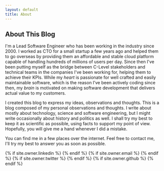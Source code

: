 ```yaml
---
layout: default
title: About
---
```

## About This Blog
I'm a Lead Software Engineer who has been working in the industry since 2000. I worked as CTO for a small startup a few years ago and helped them to go overseas by providing them an affordable and stable cloud platform capable of handling hundreds of millions of users per day. Since then I've been putting myself as the bridge between C-Level stakeholders and technical teams in the companies I've been working for, helping them to achieve their KPIs. While my _heart_ is passionate for well crafted and easily maintainable software, which is the reason I’ve been actively coding since then, my _brain_ is motivated on making software development that delivers actual value to my customers.

I created this blog to express my ideas, observations and thoughts. This is a blog composed of my personal observations and thoughts. I write about mostly about technology, science and software engineering, but I might write occasionally about history and politics as well. I shall try my best to keep it as scientific as possible, using facts to support my point of view. Hopefully, you will give me a hand whenever I did a mistake.

You can find me in a few places over the internet. Feel free to contact me, I'll try my best to answer you as soon as possible.

<div class="pagination">
  {% if site.owner.linkedin %}
    <a href="{{ site.owner.linkedin }}" class="social-media-icons"><i class="fa fa-2x fa-linkedin-square" aria-hidden="true"></i></a>
  {% endif %}
  {% if site.owner.email %}
    <a href="mailto:{{ site.owner.email }}" class="social-media-icons"><i class="fa fa-2x fa-envelope-square" aria-hidden="true"></i></a>
  {% endif %}
  {% if site.owner.twitter %}
    <a href="https://twitter.com/{{ site.owner.twitter }}" class="social-media-icons"><i class="fa fa-2x fa-twitter-square" aria-hidden="true"></i></a>
  {% endif %}
  {% if site.owner.github %}
    <a href="{{ site.owner.github }}" class="social-media-icons"><i class="fa fa-2x fa-github-square" aria-hidden="true"></i></a>
  {% endif %}
</div>
